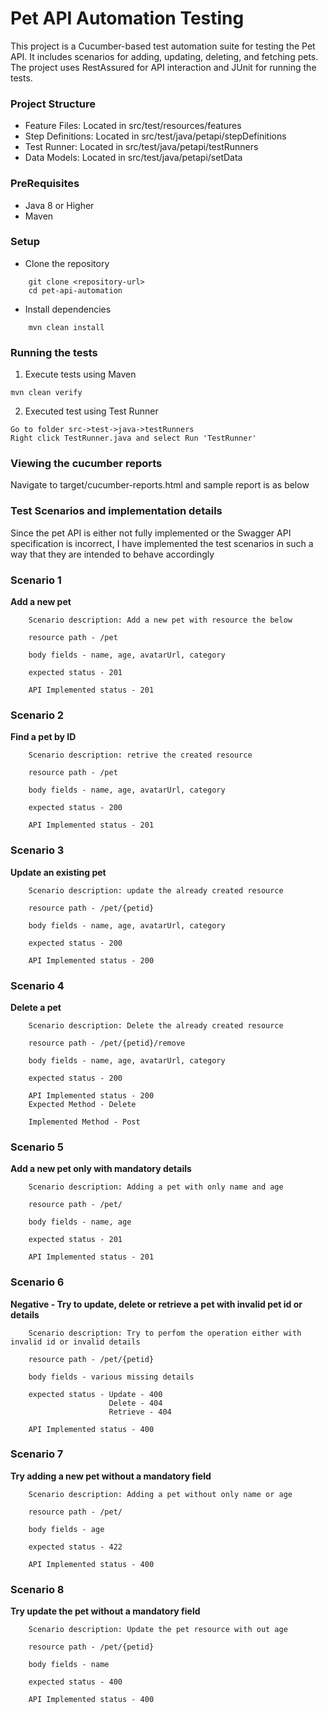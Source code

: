 # Pet API Automation Testing

This project is a Cucumber-based test automation suite for testing the Pet API. It includes scenarios for adding, updating, deleting, and fetching pets. The project uses RestAssured for API interaction and JUnit for running the tests.

### Project Structure

 - Feature Files: Located in src/test/resources/features
 - Step Definitions: Located in src/test/java/petapi/stepDefinitions
 - Test Runner: Located in src/test/java/petapi/testRunners
 - Data Models: Located in src/test/java/petapi/setData

### PreRequisites

 - Java 8 or Higher
 - Maven

### Setup

 - Clone the repository

```
    git clone <repository-url>
    cd pet-api-automation
```
 - Install dependencies
```
    mvn clean install
```

### Running the tests

1. Execute tests using Maven
``` 
mvn clean verify
```
2. Executed test using Test Runner

```
Go to folder src->test->java->testRunners
Right click TestRunner.java and select Run 'TestRunner'
```
### Viewing the cucumber reports

Navigate to target/cucumber-reports.html and sample report is as below



### Test Scenarios and implementation details

Since the pet API is either not fully implemented or the Swagger API specification is incorrect, I have implemented the test scenarios in such a way that they are intended to behave accordingly

### Scenario 1

 **Add a new pet**

        Scenario description: Add a new pet with resource the below

        resource path - /pet

        body fields - name, age, avatarUrl, category

        expected status - 201

        API Implemented status - 201

### Scenario 2

 **Find a pet by ID**

        Scenario description: retrive the created resource

        resource path - /pet

        body fields - name, age, avatarUrl, category

        expected status - 200

        API Implemented status - 201

### Scenario 3

**Update an existing pet**

        Scenario description: update the already created resource

        resource path - /pet/{petid}

        body fields - name, age, avatarUrl, category

        expected status - 200

        API Implemented status - 200


### Scenario 4

**Delete a pet**

        Scenario description: Delete the already created resource

        resource path - /pet/{petid}/remove

        body fields - name, age, avatarUrl, category

        expected status - 200

        API Implemented status - 200
        Expected Method - Delete
        
        Implemented Method - Post


### Scenario 5

**Add a new pet only with mandatory details**

        Scenario description: Adding a pet with only name and age

        resource path - /pet/

        body fields - name, age

        expected status - 201

        API Implemented status - 201

### Scenario 6

**Negative - Try to update, delete or retrieve a pet with invalid pet id or details**

        Scenario description: Try to perfom the operation either with invalid id or invalid details

        resource path - /pet/{petid}

        body fields - various missing details

        expected status - Update - 400
                          Delete - 404
                          Retrieve - 404

        API Implemented status - 400

### Scenario 7

**Try adding a new pet without a mandatory field**

        Scenario description: Adding a pet without only name or age

        resource path - /pet/

        body fields - age

        expected status - 422

        API Implemented status - 400

### Scenario 8

**Try update the pet without a mandatory field**

        Scenario description: Update the pet resource with out age

        resource path - /pet/{petid}

        body fields - name

        expected status - 400

        API Implemented status - 400

